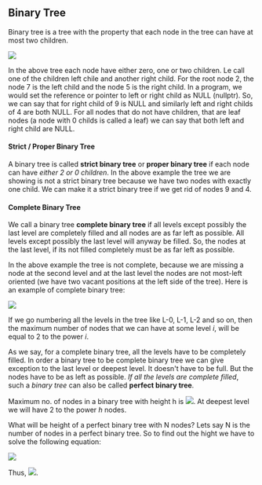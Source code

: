 ## Binary Tree

Binary tree is a tree with the property that each node in the tree can have at most two children.

![](https://upload.wikimedia.org/wikipedia/commons/thumb/f/f7/Binary_tree.svg/1200px-Binary_tree.svg.png)

In the above tree each node have either zero, one or two children. Le call one of the children left chile and another right child. For the root node 2, the node 7 is the left child and the node 5 is the right child. In a program, we would set the reference or pointer to left or right child as NULL (nullptr). So, we can say that for right child of 9 is NULL and similarly left and right childs of 4 are both NULL. For all nodes that do not have children, that are leaf nodes (a node with 0 childs is called a leaf) we can say that both left and right child are NULL. 

#### Strict / Proper Binary Tree

A binary tree is called **strict binary tree** or **proper binary tree** if each node can have *either 2 or 0 children*. In the above example the tree we are showing is not a strict binary tree because we have two nodes with exactly one child. We can make it a strict binary tree if we get rid of nodes 9 and 4.

#### Complete Binary Tree

We call a binary tree **complete binary tree** if all levels except possibly the last level are completely filled and all nodes are as far left as possible. All levels except possibly the last level will anyway be filled. So, the nodes at the last level, if its not filled completely must be as far left as possible. 

In the above example the tree is not complete, because we are missing a node at the second level and at the last level the nodes are not most-left oriented (we have two vacant positions at the left side of the tree). Here is an example of complete binary tree:

![](https://upload.wikimedia.org/wikipedia/commons/3/38/Max-Heap.svg)

If we go numbering all the levels in the tree like L-0, L-1, L-2 and so on, then the maximum number of nodes that we can have at some level *i*, will be equal to 2 to the power *i*. 

As we say, for a complete binary tree, all the levels have to be completely filled. In order a binary tree to be complete binary tree we can give exception to the last level or deepest level. It doesn't have to be full. But the nodes have to be as left as possible. *If all the levels are complete filled*, such a *binary tree* can also be called **perfect binary tree**. 

Maximum no. of nodes in a binary tree with height h is <img src="https://latex.codecogs.com/svg.latex?\Large&space;2^0+2^1+...+2^h=2^{h+1}-1=2^{no. of levels}-1">. At deepest level we will have 2 to the power *h* nodes.

What will be height of a perfect binary tree with N nodes? Lets say N is the number of nodes in a perfect binary tree. So to find out the hight we have to solve the following equation:

<img src="https://latex.codecogs.com/svg.latex?\Large&space;n=2^{h+1}-1">

Thus, <img src="https://latex.codecogs.com/svg.latex?\Large&space;2^{h+1}=(n+1)\Rightarrow{h=\log_2{(n+1)}-1}">.
